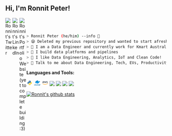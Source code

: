 ## Hi, I'm Ronnit Peter!

<a href="https://twitter.com/ronnitpeter">
  <img align="left" alt="Ronnit's Twitter" width="22px" src="https://cdn.jsdelivr.net/npm/simple-icons@v3/icons/twitter.svg" />
</a>

<a href="https://www.linkedin.com/in/ronnitpeter/">
  <img align="left" alt="Ronnit's LinkedIn" width="22px" src="https://cdn.jsdelivr.net/npm/simple-icons@v3/icons/linkedin.svg" />
</a>

<a href="https://www.ronnitpeter.com">
  <img align="left" alt="Ronnit's Portfolio Website (yet to complete building :3)" width="22px" src="https://cdn.jsdelivr.net/npm/simple-icons@v3/icons/medium.svg" />
</a>

<br/>
<br/>

<!-- **About Me :** -->

```bash
> Ronnit Peter (he/him) --info 👨
> 😪 Deleted my previous repository and wanted to start afresh
> 🔭 I am a Data Engineer and currently work for Kmart Australia
> 🌱 I build data platforms and pipelines
> 🌱 I like Data Engineering, Analytics, IoT and Clean Code!
> 💬 Talk to me about Data Engineering, Tech, EVs, Productivity
```


<!-- **Love For Community:** -->


**Languages and Tools:**

<code><img height="20" src="https://raw.githubusercontent.com/github/explore/80688e429a7d4ef2fca1e82350fe8e3517d3494d/topics/python/python.png"></code>
<code><img height="20" src="https://raw.githubusercontent.com/github/explore/80688e429a7d4ef2fca1e82350fe8e3517d3494d/topics/docker/docker.png"></code>
<code><img height="20" src="https://raw.githubusercontent.com/github/explore/80688e429a7d4ef2fca1e82350fe8e3517d3494d/topics/aws/aws.png"></code>
<code><img height="20" src="https://github.com/ronnitpeter/stack-icons/blob/master/logos/kafka-icon.svg"></code>
<code><img height="20" src="https://github.com/ronnitpeter/stack-icons/blob/master/logos/airflow.svg"></code>
<code><img height="20" src="https://github.com/ronnitpeter/stack-icons/blob/master/logos/elasticsearch.svg"></code>
<code><img height="20" src="https://github.com/ronnitpeter/stack-icons/blob/master/logos/kibana.svg"></code>

[![Ronnit's github stats](https://github-readme-stats.vercel.app/api?username=ronnitpeter&show_icons=true&count_private=true)](https://github.com/ronnitpeter)
